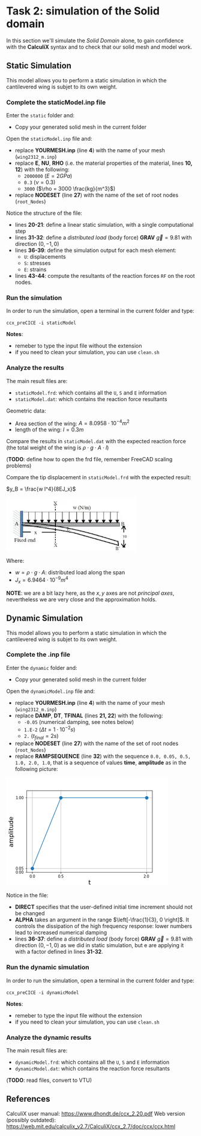 # Task 2: simulation of the Solid domain

In this section we'll simulate the *Solid Domain* alone, to gain confidence with the **CalculiX** syntax and to check that our solid mesh and model work.

## Static Simulation

This model allows you to perform a static simulation in which the cantilevered wing is subjet to its own weight.

### Complete the staticModel.inp file

Enter the `static` folder and:

- Copy your generated solid mesh in the current folder

Open the `staticModel.inp` file and:

- replace **YOURMESH.inp** (line **4**) with the name of your mesh (`wing2312_m.inp`)
- replace **E**, **NU**, **RHO** (i.e. the material properties of the material, lines **10, 12**) with the following:
  - `2000000` ($E=2 GPa$)
  - `0.3` ($\nu = 0.3$)
  - `3000` ($\rho = 3000 \frac{kg}{m^3}$)
- replace **NODESET** (line **27**) with the name of the set of root nodes (`root_Nodes`)

Notice the structure of the file:

- lines **20-21**: define a linear static simulation, with a single computational step
- lines **31-32**: define a *distributed load* (body force) **GRAV** $\vec{g} = 9.81$ with direction $(0, -1, 0)$
- lines **36-39**: define the simulation output for each mesh element:
  - `U`: displacements
  - `S`: stresses
  - `E`: strains
- lines **43-44**: compute the resultants of the reaction forces `RF` on the root nodes.

### Run the simulation

In order to run the simulation, open a terminal in the current folder and type:

`ccx_preCICE -i staticModel`

**Notes**:

- remeber to type the input file without the extension
- if you need to clean your simulation, you can use `clean.sh`

### Analyze the results

The main result files are:

- `staticModel.frd`: which contains all the `U`, `S` and `E` information
- `staticModel.dat`: which contains the reaction force resultants

Geometric data:

- Area section of the wing: $A=8.0958 \cdot 10^{-4}m^2$
- length of the wing: $l=0.3m$

Compare the results in `staticModel.dat` with the expected reaction force (the total weight of the wing is $\rho \cdot g \cdot A \cdot l$)

(**TODO**: define how to open the frd file, remember FreeCAD scaling problems)

Compare the tip displacement in `staticModel.frd` with the expected result: 

$y_B = \frac{w l^4}{8EJ_x}$

![tip displacement](./images/cantilever.png)

Where:

- $w=\rho \cdot g \cdot A$: distributed load along the span
- $J_x = 6.9464 \cdot 10^{-9}m^4$

**NOTE**: we are a bit lazy here, as the $x, y$ axes are not *principal axes*, nevertheless we are very close and the approximation holds.

## Dynamic Simulation

This model allows you to perform a static simulation in which the cantilevered wing is subjet to its own weight.

### Complete the .inp file

Enter the `dynamic` folder and:

- Copy your generated solid mesh in the current folder

Open the `dynamicModel.inp` file and:

- replace **YOURMESH.inp** (line **4**) with the name of your mesh (`wing2312_m.inp`)
- replace **DAMP**, **DT**, **TFINAL** (lines **21, 22**) with the following:
  - `-0.05` (numerical damping, see notes below)
  - `1.E-2` ($\Delta  t = 1 \cdot 10^{-2}s$)
  - `2.` ($t_{final} = 2 s$)
- replace **NODESET** (line **27**) with the name of the set of root nodes (`root_Nodes`)
- replace **RAMPSEQUENCE** (line **32**) with the sequence `0.0, 0.05, 0.5, 1.0, 2.0, 1.0`, that is a sequence of values **time**, **amplitude** as in the following picture:  

![amplitude](./images/ampl.png)

Notice in the file:

- **DIRECT** specifies that the user-defined initial time increment should not be changed
- **ALPHA** takes an argument in the range $\left[-\frac{1}{3}, 0 \right]$. It controls the dissipation of the high frequency response: lower numbers lead to increased numerical damping
- lines **36-37**: define a *distributed load* (body force) **GRAV** $\vec{g} = 9.81$ with direction $(0, -1, 0)$ as we did in static simulation, but e are applying it with a factor defined in lines **31-32**.

### Run the dynamic simulation

In order to run the simulation, open a terminal in the current folder and type:

`ccx_preCICE -i dynamicModel`

**Notes**:

- remeber to type the input file without the extension
- if you need to clean your simulation, you can use `clean.sh`

### Analyze the dynamic results

The main result files are:

- `dynamicModel.frd`: which contains all the `U`, `S` and `E` information
- `dynamicModel.dat`: which contains the reaction force resultants

(**TODO**: read files, convert to VTU)

## References

CalculiX user manual: https://www.dhondt.de/ccx_2.20.pdf
Web version (possibly outdated): https://web.mit.edu/calculix_v2.7/CalculiX/ccx_2.7/doc/ccx/ccx.html

